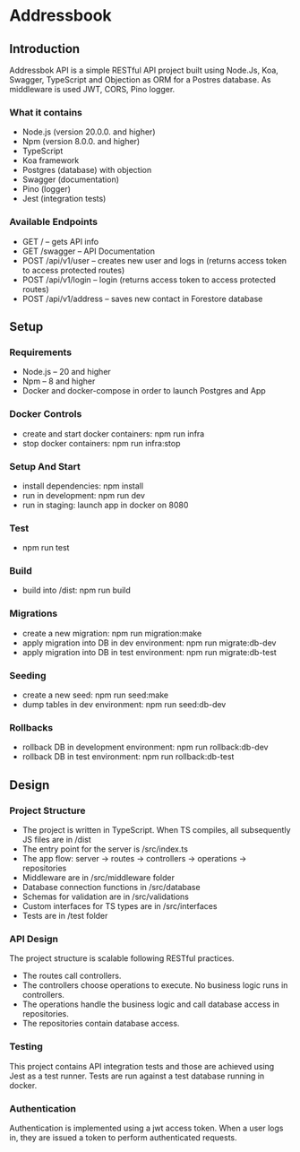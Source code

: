 # Addressbook

## Introduction

Addressbok API is a simple RESTful API project built using Node.Js, Koa, Swagger, TypeScript and Objection as ORM for a Postres database. As middleware is used JWT, CORS, Pino logger.

### What it contains

* Node.js (version 20.0.0. and higher)
* Npm (version 8.0.0. and higher)
* TypeScript 
* Koa framework
* Postgres (database) with objection
* Swagger (documentation)
* Pino (logger)
* Jest (integration tests)

### Available Endpoints

* GET / – gets API info
* GET /swagger – API Documentation
* POST /api/v1/user – creates new user and logs in  (returns access token to access protected routes)
* POST /api/v1/login – login (returns access token to access protected routes)
* POST /api/v1/address – saves new contact in Forestore database

## Setup

### Requirements

* Node.js – 20 and higher
* Npm – 8 and higher
* Docker and docker-compose in order to launch Postgres and App 

### Docker Controls

* create and start docker containers: npm run infra
* stop docker containers: npm run infra:stop

### Setup And Start

* install dependencies: npm install
* run in development: npm run dev
* run in staging: launch app in docker on 8080

### Test

* npm run test

### Build

* build into /dist: npm run build

### Migrations

* create a new migration: npm run migration:make
* apply migration into DB in dev environment: npm run migrate:db-dev
* apply migration into DB in test environment: npm run migrate:db-test

### Seeding

* create a new seed: npm run seed:make
* dump tables in dev environment: npm run seed:db-dev

### Rollbacks

* rollback DB in development environment: npm run rollback:db-dev
* rollback DB in test environment: npm run rollback:db-test

## Design

### Project Structure

* The project is written in TypeScript. When TS compiles, all subsequently JS files are in /dist
* The entry point for the server is /src/index.ts
* The app flow: server -> routes -> controllers -> operations -> repositories
* Middleware are in /src/middleware folder
* Database connection functions in /src/database
* Schemas for validation are in /src/validations
* Custom interfaces for TS types are in /src/interfaces
* Tests are in /test folder

### API Design

The project structure is scalable following RESTful practices.

* The routes call controllers.
* The controllers choose operations to execute. No business logic runs in controllers.
* The operations handle the business logic and call database access in repositories.
* The repositories contain database access.

### Testing

This project contains API integration tests and those are achieved using Jest as a test runner.
Tests are run against a test database running in docker.

### Authentication

Authentication is implemented using a jwt access token. When a user logs in, they are issued a token to perform authenticated requests.
